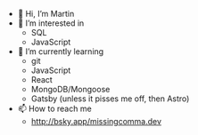 - 👋 Hi, I’m Martin
- 👀 I’m interested in
  - SQL
  - JavaScript
- 🌱 I’m currently learning
  - git
  - JavaScript
  - React
  - MongoDB/Mongoose
  - Gatsby (unless it pisses me off, then Astro)
- 📫 How to reach me
  - http://bsky.app/missingcomma.dev

<!---
mclifford82/mclifford82 is a ✨ special ✨ repository because its `README.md` (this file) appears on your GitHub profile.
You can click the Preview link to take a look at your changes.
--->
